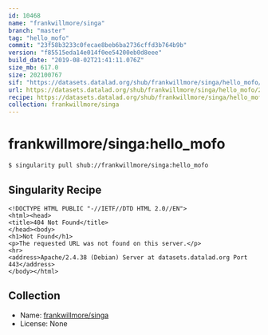 ```yaml
---
id: 10468
name: "frankwillmore/singa"
branch: "master"
tag: "hello_mofo"
commit: "23f58b3233c0fecae8beb6ba2736cffd3b764b9b"
version: "f85515eda14e014f0ee54200eb0d8eee"
build_date: "2019-08-02T21:41:11.076Z"
size_mb: 617.0
size: 202100767
sif: "https://datasets.datalad.org/shub/frankwillmore/singa/hello_mofo/2019-08-02-23f58b32-f85515ed/f85515eda14e014f0ee54200eb0d8eee.sif"
url: https://datasets.datalad.org/shub/frankwillmore/singa/hello_mofo/2019-08-02-23f58b32-f85515ed/
recipe: https://datasets.datalad.org/shub/frankwillmore/singa/hello_mofo/2019-08-02-23f58b32-f85515ed/Singularity
collection: frankwillmore/singa
---
```


# frankwillmore/singa:hello_mofo

```bash
$ singularity pull shub://frankwillmore/singa:hello_mofo
```

## Singularity Recipe

```singularity
<!DOCTYPE HTML PUBLIC "-//IETF//DTD HTML 2.0//EN">
<html><head>
<title>404 Not Found</title>
</head><body>
<h1>Not Found</h1>
<p>The requested URL was not found on this server.</p>
<hr>
<address>Apache/2.4.38 (Debian) Server at datasets.datalad.org Port 443</address>
</body></html>
```

## Collection

 - Name: [frankwillmore/singa](https://github.com/frankwillmore/singa)
 - License: None

